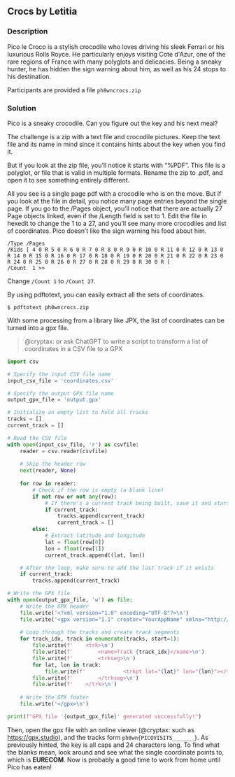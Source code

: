 ## Crocs by Letitia

### Description

Pico le Croco is a stylish crocodile who loves driving his sleek Ferrari or his luxurious Rolls Royce. He particularly enjoys visiting Cote d'Azur, one of the rare regions of France with many polyglots and delicacies. Being a sneaky hunter, he has hidden the sign warning about him, as well as his 24 stops to his destination.

Participants are provided a file `ph0wncrocs.zip`

### Solution

Pico is a sneaky crocodile. Can you figure out the key and his next meal?

The challenge is a zip with a text file and crocodile pictures. Keep the
text file and its name in mind since it contains hints about the key when
you find it.

But if you look at the zip file, you’ll notice it starts with “%PDF”. This
file is a polyglot, or file that is valid in multiple formats. Rename the
zip to .pdf, and open it to see something entirely different.

All you see is a single page pdf with a crocodile who is on the move. But if
you look at the file in detail, you notice many page entries beyond the
single page. If you go to the /Pages object, you’ll notice that there are
actually 27 Page objects linked, even if the /Length field is set to 1. Edit
the file in hexedit to change the 1 to a 27, and you’ll see many more
crocodiles and list of coordinates. Pico doesn’t like the sign warning his
food about him.

```
/Type /Pages
/Kids [ 4 0 R 5 0 R 6 0 R 7 0 R 8 0 R 9 0 R 10 0 R 11 0 R 12 0 R 13 0 R 14 0 R 15 0 R 16 0 R 17 0 R 18 0 R 19 0 R 20 0 R 21 0 R 22 0 R 23 0 R 24 0 R 25 0 R 26 0 R 27 0 R 28 0 R 29 0 R 30 0 R ]
/Count  1 >>
```

Change `/Count 1` to `/Count 27`.


By using pdftotext, you can easily extract all the sets of coordinates.

```
$ pdftotext ph0wncrocs.zip
```

With some processing from a library like JPX, the list of coordinates can be
turned into a gpx file.

> @cryptax: or ask ChatGPT to write a script to transform a list of coordinates in a CSV file to a GPX


```python
import csv

# Specify the input CSV file name
input_csv_file = 'coordinates.csv'

# Specify the output GPX file name
output_gpx_file = 'output.gpx'

# Initialize an empty list to hold all tracks
tracks = []
current_track = []

# Read the CSV file
with open(input_csv_file, 'r') as csvfile:
    reader = csv.reader(csvfile)
    
    # Skip the header row
    next(reader, None)
    
    for row in reader:
        # Check if the row is empty (a blank line)
        if not row or not any(row):
            # If there's a current track being built, save it and start a new one
            if current_track:
                tracks.append(current_track)
                current_track = []
        else:
            # Extract latitude and longitude
            lat = float(row[0])
            lon = float(row[1])
            current_track.append((lat, lon))

    # After the loop, make sure to add the last track if it exists
    if current_track:
        tracks.append(current_track)

# Write the GPX file
with open(output_gpx_file, 'w') as file:
    # Write the GPX header
    file.write('<?xml version="1.0" encoding="UTF-8"?>\n')
    file.write('<gpx version="1.1" creator="YourAppName" xmlns="http://www.topografix.com/GPX/1/1">\n')
    
    # Loop through the tracks and create track segments
    for track_idx, track in enumerate(tracks, start=1):
        file.write(f'    <trk>\n')
        file.write(f'        <name>Track {track_idx}</name>\n')
        file.write(f'        <trkseg>\n')
        for lat, lon in track:
            file.write(f'            <trkpt lat="{lat}" lon="{lon}"></trkpt>\n')
        file.write(f'        </trkseg>\n')
        file.write(f'    </trk>\n')
    
    # Write the GPX footer
    file.write('</gpx>\n')

print(f"GPX file '{output_gpx_file}' generated successfully!")
```

Then, open the gpx file with an online viewer (@cryptax: such as https://gpx.studio), and the tracks form `ph0wn{PICOVISITS_______}`. As previously hinted, the key is
all caps and 24 characters long. To find what the blanks mean, look around
and see what the single coordinate points to, which is **EURECOM**. Now is
probably a good time to work from home until Pico has eaten!

